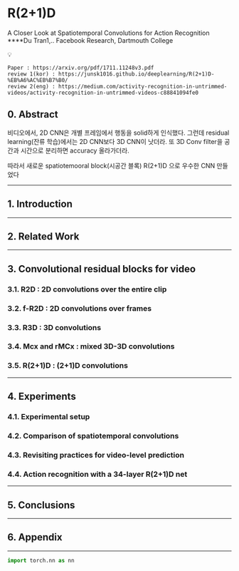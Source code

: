 # R(2+1)D

A Closer Look at Spatiotemporal Convolutions for Action Recognition
****Du Tran1,.. Facebook Research, Dartmouth College

<aside>
💡

</aside>

```
Paper : https://arxiv.org/pdf/1711.11248v3.pdf
review 1(kor) : https://junsk1016.github.io/deeplearning/R(2+1)D-%EB%A6%AC%EB%B7%B0/
review 2(eng) : https://medium.com/activity-recognition-in-untrimmed-videos/activity-recognition-in-untrimmed-videos-c88841094fe0
```

## 0. Abstract

비디오에서, 2D CNN은 개별 프레임에서 행동을 solid하게 인식했다. 그런데 residual learning(잔류 학습)에서는 2D CNN보다 3D CNN이 낫더라. 또 3D Conv filter을 공간과 시간으로 분리하면 accuracy 올라가더라.

따라서 새로운 spatiotemooral block(시공간 블록) R(2+1)D 으로 우수한 CNN 만들었다

---

## 1. I**ntroduction**

---

## 2. **Related Work**

---

## 3. **Convolutional residual blocks for video**

### **3.1. R2D : 2D convolutions over the entire clip**

### **3.2. f-R2D : 2D convolutions over frames**

### **3.3. R3D : 3D convolutions**

### **3.4. Mcx and rMCx : mixed 3D-3D convolutions**

### **3.5. R(2+1)D : (2+1)D convolutions**

---

## 4. **Experiments**

### **4.1. Experimental setup**

### **4.2. Comparison of spatiotemporal convolutions**

### **4.3. Revisiting practices for video-level prediction**

### **4.4. Action recognition with a 34-layer R(2+1)D net**

---

## 5. **Conclusions**

---

## 6. **Appendix**

[](https://www.notion.so/928b9ac1efbd4cd38ec0db3f18ab80c0)

---

```python
import torch.nn as nn

```